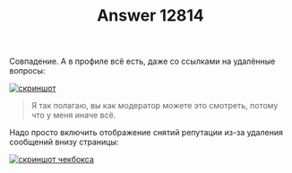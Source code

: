 ﻿---
title: "Answer 12814"
se.owner.user_id: 178988
se.owner.display_name: "Qwertiy"
se.owner.link: "https://ru.meta.stackoverflow.com/users/178988/qwertiy"
se.answer_id: 12814
se.question_id: 12813
se.post_type: answer
se.is_accepted: True
---
<p>Совпадение. А в профиле всё есть, даже со ссылками на удалённые вопросы:</p>
<p><a href="https://i.stack.imgur.com/AGNaB.png" rel="nofollow noreferrer"><img src="https://i.stack.imgur.com/AGNaB.png" alt="скриншот" /></a></p>
<blockquote>
<p>Я так полагаю, вы как модератор можете это смотреть, потому что у меня иначе всё.</p>
</blockquote>
<p>Надо просто включить отображение снятий репутации из-за удаления сообщений внизу страницы:</p>
<p><a href="https://i.stack.imgur.com/dhElz.png" rel="nofollow noreferrer"><img src="https://i.stack.imgur.com/dhElz.png" alt="скриншот чекбокса" /></a></p>
